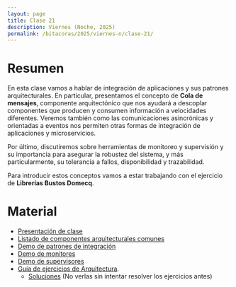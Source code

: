 ```yaml
---
layout: page
title: Clase 21
description: Viernes (Noche, 2025)
permalink: /bitacoras/2025/viernes-n/clase-21/
---
```


# Resumen

En esta clase vamos a hablar de integración de aplicaciones y sus patrones arquitecturales. En particular, presentamos el concepto de **Cola de mensajes**, componente arquitectónico que nos ayudará a descoplar componentes que producen y consumen información a velocidades diferentes. Veremos también como las comunicaciones asincrónicas y orientadas a eventos nos permiten otras formas de integración de aplicaciones y microservicios.

Por último, discutiremos sobre herramientas de monitoreo y supervisión y su importancia para asegurar la robustez del sistema, y más particularmente, su tolerancia a fallos, disponibilidad y trazabilidad.

Para introducir estos conceptos vamos a estar trabajando con el ejercicio de **Librerías Bustos Domecq**.


# Material

- [Presentación de clase](https://docs.google.com/presentation/d/1QbezkA-rlufd3CKKPbEHCCN4KSYGZnsmxGkJ4saTdi8/edit#slide=id.g35f391192_00)
- [Listado de componentes arquitecturales comunes](https://docs.google.com/document/d/1LWr7tDy47qFQt8Y1XOGFWCra9NQkugqsSxSPt9QMiKs/edit#heading=h.n9ul1ib5i4m)
- [Demo de patrones de integración](https://github.com/flbulgarelli/integration_patterns)
- [Demo de monitores](https://github.com/flbulgarelli/prometheus-sample)
- [Demo de supervisores](https://github.com/flbulgarelli/supervisord-sample)
- [Guía de ejercicios de Arquitectura](https://docs.google.com/document/d/1snIOX5rNp3kwEkWF3R04-KuujUbMTOz1wanl3Rut0Ts/edit?usp=sharing).
    - [Soluciones](https://docs.google.com/document/d/1zQPyGbnyKMsMNedsSnFWLobyGUUU2KTuGOyoPIsvnSw/edit#heading=h.o8eoqhxo0gxt) (No verlas sin intentar resolver los ejercicios antes)
